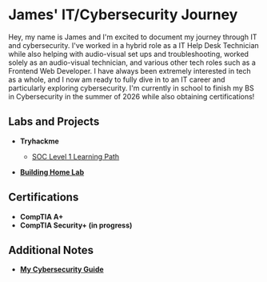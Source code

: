 <h1>James' IT/Cybersecurity Journey</h1> 
<p>Hey, my name is James and I'm excited to document my journey through IT and cybersecurity. I've worked in a hybrid role as a IT Help Desk Technician while also helping with audio-visual set ups and troubleshooting, worked solely as an audio-visual technician, and various other tech roles such as a Frontend Web Developer. I have always been extremely interested in tech as a whole, and I now am ready to fully dive in to an IT career and particularly exploring cybersecurity. I'm currently in school to finish my BS in Cybersecurity in the summer of 2026 while also obtaining certifications!</p>

<!-- <br/><a href="https://github.com/joshmadakor1">Programmer</a>, <a href="https://www.linkedin.com/in/joshmadakor/">Cybersecurity Professional</a>, <a href="https://www.youtube.com/c/joshmadakor">YouTuber</a>
-->

<h2>Labs and Projects</h2>

- <b>Tryhackme</b>
  - <a href="https://github.com/securedbyjames/SOC-THM/tree/main">SOC Level 1 Learning Path</a>
    
- <a href="https://github.com/securedbyjames/Building-Home-Lab"><b>Building Home Lab</b></a>
    
<h2>Certifications</h2>

- <b>CompTIA A+</b>
- <b>CompTIA Security+ (in progress)</b>

<h2>Additional Notes</h2>

- <a href="https://docs.google.com/spreadsheets/d/1uHMTLp9OpQaw1wV2qHe39qIWnECLrsOXHHV8WUyWZeg/edit?usp=sharing"><b>My Cybersecurity Guide</b></a>

<!--
- [A Day in the Life of a Cybersecurity Anayst](https://www.youtube.com/watch?v=uHy3oM7NnoU)
- [How to Create a KeyLogger (C#)](https://www.youtube.com/watch?v=N-L9hklSlNk)
- [Ransomware Demonstration (C#)](https://www.youtube.com/watch?v=OfvdQeh79s0)
- [Is WGU Legit?](https://www.youtube.com/watch?v=E2MwRWxDBkA)

<h2> 🤳 Connect with me:</h2>

[<img align="left" alt="JoshMadakor | YouTube" width="22px" src="https://cdn.jsdelivr.net/npm/simple-icons@v3/icons/youtube.svg" />][youtube]
[<img align="left" alt="JoshMadakor | Twitter" width="22px" src="https://cdn.jsdelivr.net/npm/simple-icons@v3/icons/twitter.svg" />][twitter]
[<img align="left" alt="JoshMadakor | LinkedIn" width="22px" src="https://cdn.jsdelivr.net/npm/simple-icons@v3/icons/linkedin.svg" />][linkedin]
[<img align="left" alt="JoshMadakor | Instagram" width="22px" src="https://cdn.jsdelivr.net/npm/simple-icons@v3/icons/instagram.svg" />][instagram]

[twitter]: https://twitter.com/joshmadakor
[youtube]: https://www.youtube.com/c/joshmadakor
[instagram]: https://www.instagram.com/joshmadakor/
[linkedin]: https://linkedin.com/in/joshmadakor

<!--
**securedbyjames** is a ✨ _special_ ✨ repository because its `README.md` (this file) appears on your GitHub profile.
-->
